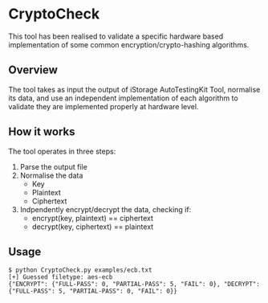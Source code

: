 # CryptoCheck

This tool has been realised to validate a specific hardware based implementation of some common encryption/crypto-hashing algorithms.

## Overview

The tool takes as input the output of iStorage AutoTestingKit Tool, normalise its data, and use an independent implementation of each algorithm to validate they are implemented properly at hardware level.


## How it works

The tool operates in three steps:

1. Parse the output file
2. Normalise the data
    * Key
    * Plaintext
    * Ciphertext
3. Indpendently encrypt/decrypt the data, checking if:
    * encrypt(key, plaintext) == ciphertext
    * decrypt(key, ciphertext) == plaintext


## Usage

```
$ python CryptoCheck.py examples/ecb.txt
[+] Guessed filetype: aes-ecb
{"ENCRYPT": {"FULL-PASS": 0, "PARTIAL-PASS": 5, "FAIL": 0}, "DECRYPT": {"FULL-PASS": 5, "PARTIAL-PASS": 0, "FAIL": 0}}

```
